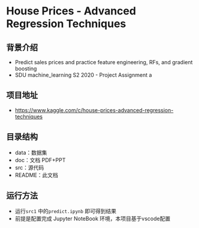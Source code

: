 # House Prices - Advanced Regression Techniques

## 背景介绍

- Predict sales prices and practice feature engineering, RFs, and gradient boosting
- SDU machine_learning S2 2020 - Project Assignment a

## 项目地址

- https://www.kaggle.com/c/house-prices-advanced-regression-techniques

## 目录结构

- data：数据集
- doc：文档 PDF+PPT
- src：源代码
- README：此文档

## 运行方法

- 运行`src1` 中的`predict.ipynb` 即可得到结果
- 前提是配置完成 Jupyter NoteBook 环境，本项目基于vscode配置
